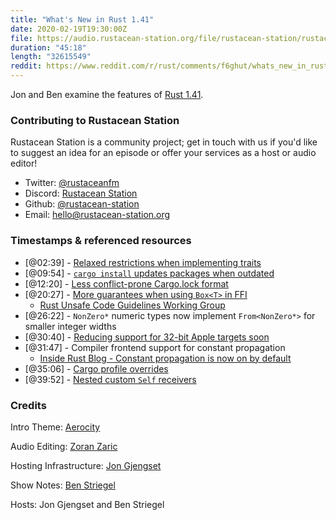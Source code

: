 ```yaml
---
title: "What's New in Rust 1.41"
date: 2020-02-19T19:30:00Z
file: https://audio.rustacean-station.org/file/rustacean-station/rustacean-station-e013-rust-1.41.0.mp3
duration: "45:18"
length: "32615549"
reddit: https://www.reddit.com/r/rust/comments/f6ghut/whats_new_in_rust_141_rustacean_station_podcast/
---
```


Jon and Ben examine the features of [Rust 1.41](https://blog.rust-lang.org/2020/01/30/Rust-1.41.0.html).

<!--
The episode introduction goes here.
The first paragraph should ideally be short, and is used in various
places as a "short description" for the episode. Any subsequent
paragraphs show up as "expanded description".
-->

### Contributing to Rustacean Station

<!-- You can probably leave this as-is -->

Rustacean Station is a community project; get in touch with us if you'd like to suggest an idea for an episode or offer your services as a host or audio editor!

 - Twitter: [@rustaceanfm](https://twitter.com/rustaceanfm)
 - Discord: [Rustacean Station](https://discord.gg/cHc3Gyc)
 - Github: [@rustacean-station](https://github.com/rustacean-station/)
 - Email: [hello@rustacean-station.org](mailto:hello@rustacean-station.org)

### Timestamps & referenced resources

- [@02:39] - [Relaxed restrictions when implementing traits](https://blog.rust-lang.org/2020/01/30/Rust-1.41.0.html#relaxed-restrictions-when-implementing-traits)
- [@09:54] - [`cargo install` updates packages when outdated](https://blog.rust-lang.org/2020/01/30/Rust-1.41.0.html#cargo-install-updates-packages-when-outdated)
- [@12:20] - [Less conflict-prone Cargo.lock format](https://blog.rust-lang.org/2020/01/30/Rust-1.41.0.html#less-conflict-prone-cargolock-format)
- [@20:27] - [More guarantees when using `Box<T>` in FFI](https://blog.rust-lang.org/2020/01/30/Rust-1.41.0.html#more-guarantees-when-using-boxt%3E-in-ffi)
    - [Rust Unsafe Code Guidelines Working Group](https://github.com/rust-lang/unsafe-code-guidelines)
- [@26:22] - `NonZero*` numeric types now implement `From<NonZero*>` for smaller integer widths
- [@30:40] - [Reducing support for 32-bit Apple targets soon](https://blog.rust-lang.org/2020/01/30/Rust-1.41.0.html#reducing-support-for-32-bit-apple-targets-soon)
- [@31:47] - Compiler frontend support for constant propagation
    - [Inside Rust Blog - Constant propagation is now on by default](https://blog.rust-lang.org/inside-rust/2019/12/02/const-prop-on-by-default.html)
- [@35:06] - [Cargo profile overrides](https://doc.rust-lang.org/nightly/cargo/reference/profiles.html#overrides)
- [@39:52] - [Nested custom `Self` receivers](https://github.com/rust-lang/rust/pull/64325)

<!--
In this section, leave timestamped notes of the form:

 - [@HH:MM:SS] - Topic at first timestamp
 - [@HH:MM:SS] - Topic at second timestamp
     - A link to additional material discussed during the preceding topic

-->

### Credits

Intro Theme: [Aerocity](https://twitter.com/AerocityMusic)

Audio Editing: [Zoran Zaric](https://twitter.com/zoranzaric)

Hosting Infrastructure: [Jon Gjengset](https://twitter.com/jonhoo/)

Show Notes: [Ben Striegel](https://twitter.com/bstrie/)

Hosts: Jon Gjengset and Ben Striegel
